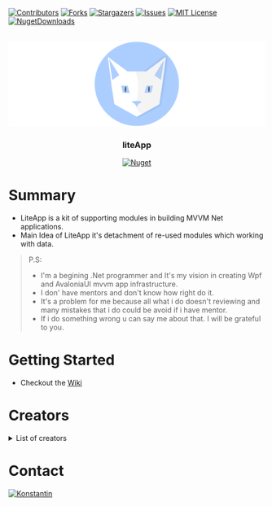 

<div id="top"></div>

<!-- PROJECT SHIELDS -->
[![Contributors][contributors-shield]][contributors-url]
[![Forks][forks-shield]][forks-url]
[![Stargazers][stars-shield]][stars-url]
[![Issues][issues-shield]][issues-url]
[![MIT License][license-shield]][license-url]
[![NugetDownloads][NugetDowload-shield]][Nuget-url]


<!-- PROJECT LOGO -->
<br />
<div align="center">
  <a>
    <img src="https://raw.githubusercontent.com/Htomsik/Htomsik/main/Assets/ProileReadme/icon_cat.png" alt="Logo">
  </a>

<h3 align="center">liteApp</h3>

  <p align="center">

[![Nuget][Nuget-shield]][Nuget-url]

  </p>
</div>

# Summary

* LiteApp is a kit of supporting modules in building MVVM Net applications.
* Main Idea of LiteApp it's detachment of re-used modules which working with data.

> P.S:
> * I'm a begining .Net programmer and It's my vision in creating Wpf and AvaloniaUI mvvm app infrastructure.
> * I don' have mentors and don't know how right do it.
> * It's a problem for me because all what i do doesn't reviewing and many mistakes that i do could be avoid if i have mentor.
> * If i do something wrong u can say me about that. I will be grateful to you.

# Getting Started
* Checkout the [Wiki](https://github.com/Htomsik/LiteApp/wiki)

# Creators
<details>
  <summary>List of creators</summary>
<h1 align="center">Kifirka</h1>
<img src="https://raw.githubusercontent.com/Htomsik/Htomsik/main/Assets/ProileReadme/Chifirka.png">
</details>

# Contact
[![Konstantin](https://img.shields.io/badge/Konstantin-090909?style=for-the-badge&logo=vk&logoColor=red)](https://vk.com/jessnjake)

<!-- MARKDOWN LINKS & IMAGES -->
[contributors-shield]: https://img.shields.io/github/contributors/Htomsik/LiteApp.svg?style=for-the-badge
[contributors-url]: https://github.com/Htomsik/LiteApp/graphs/contributors

[forks-shield]: https://img.shields.io/github/forks/Htomsik/LiteApp.svg?style=for-the-badge
[forks-url]: https://github.com/Htomsik/LiteApp/network/members

[stars-shield]: https://img.shields.io/github/stars/Htomsik/LiteApp.svg?style=for-the-badge
[stars-url]: https://github.com/Htomsik/LiteApp/stargazers

[issues-shield]: https://img.shields.io/github/issues/Htomsik/LiteApp.svg?style=for-the-badge
[issues-url]: https://github.com/othneildrew/Htomsik/LiteApp

[license-shield]: https://img.shields.io/github/license/Htomsik/LiteApp.svg?style=for-the-badge
[license-url]: https://github.com/Htomsik/LiteApp/blob/master/LICENSE.txt

[Nuget-shield]:https://img.shields.io/nuget/v/LiteApp.svg?style=for-the-badge
[Nuget-url]:https://www.nuget.org/packages/LiteApp/

[NugetDowload-shield]:https://img.shields.io/nuget/dt/LiteApp.svg?style=for-the-badge
